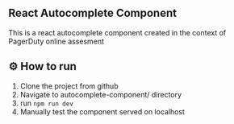 ## React Autocomplete Component

This is a react autocomplete component created in the context of PagerDuty online assesment

## ⚙️ How to run

1. Clone the project from github
2. Navigate to autocomplete-component/ directory
3. run `npm run dev`
4. Manually test the component served on localhost
